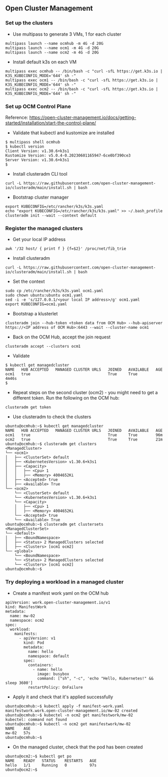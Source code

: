 ## Open Cluster Management
### Set up the clusters
- Use multipass to generate 3 VMs, 1 for each cluster
```
multipass launch --name ocmhub -m 4G -d 20G
multipass launch --name ocm1 -m 4G -d 20G
multipass launch --name ocm2 -m 4G -d 20G
```
- Install default k3s on each VM
```
multipass exec ocmhub -- /bin/bash -c "curl -sfL https://get.k3s.io | K3S_KUBECONFIG_MODE='644' sh -"
multipass exec ocm1 -- /bin/bash -c "curl -sfL https://get.k3s.io | K3S_KUBECONFIG_MODE='644' sh -"
multipass exec ocm2 -- /bin/bash -c "curl -sfL https://get.k3s.io | K3S_KUBECONFIG_MODE='644' sh -"
```
### Set up OCM Control Plane
Reference: https://open-cluster-management.io/docs/getting-started/installation/start-the-control-plane/
- Validate that kubectl and kustomize are installed
```
$ multipass shell ocmhub
$ kubectl version
Client Version: v1.30.6+k3s1
Kustomize Version: v5.0.4-0.20230601165947-6ce0bf390ce3
Server Version: v1.30.6+k3s1
$
```
- Install clusteradm CLI tool
```
curl -L https://raw.githubusercontent.com/open-cluster-management-io/clusteradm/main/install.sh | bash
```
- Bootstrap cluster manager
```
export KUBECONFIG=/etc/rancher/k3s/k3s.yaml
echo "export KUBECONFIG=/etc/rancher/k3s/k3s.yaml" >> ~/.bash_profile
clusteradm init --wait --context default
```

### Register the managed clusters
- Get your local IP address
```
awk '/32 host/ { print f } {f=$2}' /proc/net/fib_trie
```
- Install clusteradm
```
curl -L https://raw.githubusercontent.com/open-cluster-management-io/clusteradm/main/install.sh | bash
```
- Set the context
```
sudo cp /etc/rancher/k3s/k3s.yaml ocm1.yaml
sudo chown ubuntu:ubuntu ocm1.yaml
sed -i -e 's/127.0.0.1/<your local IP address>/g' ocm1.yaml
export KUBECONFIG=ocm1.yaml
```
- Bootstrap a klusterlet
```
clusteradm join --hub-token <token data from OCM Hub> --hub-apiserver https://<IP address of OCM Hub>:6443 --wait --cluster-name ocm1
```
- Back on the OCM Hub, accept the join request
```
clusteradm accept --clusters ocm1
```
- Validate 
```
$ kubectl get managedcluster 
NAME   HUB ACCEPTED   MANAGED CLUSTER URLS   JOINED   AVAILABLE   AGE
ocm1   true                                  True     True        4m46s
$ 
```
- Repeat steps on the second cluster (ocm2) - you might need to get a different token. Run the following on the OCM hub:
```
clusteradm get token
```
- Use clusteradm to check the clusters
```
ubuntu@ocmhub:~$ kubectl get managedcluster
NAME   HUB ACCEPTED   MANAGED CLUSTER URLS   JOINED   AVAILABLE   AGE
ocm1   true                                  True     True        96m
ocm2   true                                  True     True        21m
ubuntu@ocmhub:~$ clusteradm get clusters
<ManagedCluster> 
└── <ocm1> 
│   ├── <ClusterSet> default
│   ├── <KubernetesVersion> v1.30.6+k3s1
│   ├── <Capacity> 
│   │   ├── <Cpu> 1
│   │   ├── <Memory> 4004652Ki
│   ├── <Accepted> true
│   ├── <Available> True
└── <ocm2> 
    └── <ClusterSet> default
    └── <KubernetesVersion> v1.30.6+k3s1
    └── <Capacity> 
    │   ├── <Cpu> 1
    │   ├── <Memory> 4004652Ki
    └── <Accepted> true
    └── <Available> True
ubuntu@ocmhub:~$ clusteradm get clustersets
<ManagedClusterSet> 
└── <default> 
│   ├── <BoundNamespace> 
│   ├── <Status> 2 ManagedClusters selected
│   ├── <Clusters> [ocm1 ocm2]
└── <global> 
    └── <BoundNamespace> 
    └── <Status> 2 ManagedClusters selected
    └── <Clusters> [ocm1 ocm2]
ubuntu@ocmhub:~$ 
```
### Try deploying a workload in a managed cluster
- Create a manifest work yaml on the OCM hub
```
apiVersion: work.open-cluster-management.io/v1
kind: ManifestWork
metadata:
  name: mw-02
  namespace: ocm2
spec:
  workload:
    manifests:
      - apiVersion: v1
        kind: Pod
        metadata:
          name: hello
          namespace: default
        spec:
          containers:
            - name: hello
              image: busybox
              command: ["sh", "-c", 'echo "Hello, Kubernetes!" && sleep 3600']
          restartPolicy: OnFailure

```
- Apply it and check that it's applied successfully
```
ubuntu@ocmhub:~$ kubectl apply -f manifest-work.yaml 
manifestwork.work.open-cluster-management.io/mw-02 created
ubuntu@ocmhub:~$ kubectel -n ocm2 get manifestwork/mw-02
kubectel: command not found
ubuntu@ocmhub:~$ kubectl -n ocm2 get manifestwork/mw-02
NAME    AGE
mw-02   57s
ubuntu@ocmhub:~$ 
```
- On the managed cluster, check that the pod has been created
```
ubuntu@ocm2:~$ kubectl get po
NAME    READY   STATUS    RESTARTS   AGE
hello   1/1     Running   0          97s
ubuntu@ocm2:~$ 
```